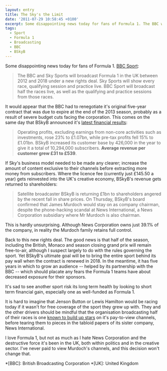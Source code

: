 ```yaml
---
layout: entry
title: The Sky's the Limit
date: '2011-07-29 10:58:45 +0100'
excerpt: Some disappointing news today for fans of Formula 1. The BBC will only be showing half of next year's races live, as a new deal means it will be sharing broadcasting rights with BSkyB.
tags:
  - Sport
  - Formula 1
  - Broadcasting
  - BBC
  - BSkyB
---
```

Some disappointing news today for fans of Formula 1. [BBC Sport][1]:

> The BBC and Sky Sports will broadcast Formula 1 in the UK between 2012 and 2018 under a new rights deal. Sky Sports will show every race, qualifying session and practice live. BBC Sport will broadcast half the races live, as well as the qualifying and practice sessions from those races.

It would appear that the BBC had to renegotiate it's original five-year contract that was due to expire at the end of the 2013 season, probably as a result of severe budget cuts facing the corporation. This comes on the same day that BSkyB announced it's [latest financial results][2]:
 
> Operating profits, excluding earnings from non-core activities such as investments, rose 23% to £1.07bn, while pre-tax profits fell 15% to £1.01bn. BSkyB increased its customer base by 426,000 in the year to give it a total of 10,294,000 subscribers. **Average revenue per customer grew £31 to £539**.

If Sky's business model needed to be made any clearer; increase the amount of content exclusive to their channels before extracting more money from subscribers. Where the licence fee (currently just £145.50 a year) gets reinvested into the UK's creative economy, BSkyB's revenue gets returned to shareholders:

> Satellite broadcaster BSkyB is returning £1bn to shareholders angered by the recent fall in share prices. On Thursday, BSkyB's board confirmed that James Murdoch would stay on as company chairman, despite the phone-hacking scandal at News International, a News Corporation subsidiary where Mr Murdoch is also chairman.

This is hardly unsurprising. Although News Corporation owns just 39.1% of the company, in reality the Murdoch family retains full control. 

Back to this new rights deal. The good news is that half of the season, including the British, Monaco and season closing grand prix will remain free-to-air, although I suspect largely to do with the rules governing the sport. Yet BSkyB's ultimate goal will be to bring the entire sport behind its pay wall when the contract is renewed in 2018. In the meantime, it has five years in which to grow an audience --  helped by its partnership with the BBC -- which should placate any fears the Formula 1 teams have about decreased exposure for their sponsors.

It's sad to see another sport risk its long term health by looking to short term financial gain, especially one as well-funded as Formula 1.

It is hard to imagine that Jenson Button or Lewis Hamilton would be racing today if it wasn't for free coverage of the sport they grew up with. They and the other drivers should be mindful that the organisation broadcasting half of their races is one [known to build up stars][3] on it's pay-to-view channels, before tearing them to pieces in the tabloid papers of its sister company, News International.

I love Formula 1, but not as much as I hate News Corporation and the destructive force it's been in the UK, both within politics and in the creative sector. I've never paid to view Murdoch's channels, and this decision won't change that.

[1]: http://www.bbc.co.uk/sport1/hi/motorsport/formula_one/9550930.stm
[2]: http://www.bbc.co.uk/news/business-14338032
[3]: http://www.guardian.co.uk/commentisfree/2011/feb/18/phone-hacking-football-bskyb-news-international

*[BBC]: British Broadcasting Corporation
*[UK]: United Kingdom